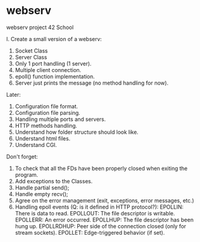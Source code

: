 # webserv
webserv project 42 School

I. Create a small version of a webserv:
  1. Socket Class
  2. Server Class
  3. Only 1 port handling (1 server).
  4. Multiple client connection.
  5. epoll() function implementation.
  6. Server just prints the message (no method handling for now).


Later:
  1. Configuration file format.
  2. Configuration file parsing.
  3. Handling multiple ports and servers.
  4. HTTP methods handling.
  5. Understand how folder structure should look like.
  6. Understand html files.
  7. Understand CGI.


Don't forget:
  1. To check that all the FDs have been properly closed when exiting the program.
  2. Add exceptions to the Classes.
  3. Handle partial send();
  4. Handle empty recv();
  5. Agree on the error management (exit, exceptions, error messages, etc.)
  6. Handling epoll events (Q: is it defined in HTTP protocol?):
          EPOLLIN: There is data to read.
          EPOLLOUT: The file descriptor is writable.
          EPOLLERR: An error occurred.
          EPOLLHUP: The file descriptor has been hung up.
          EPOLLRDHUP: Peer side of the connection closed (only for stream sockets).
          EPOLLET: Edge-triggered behavior (if set).
